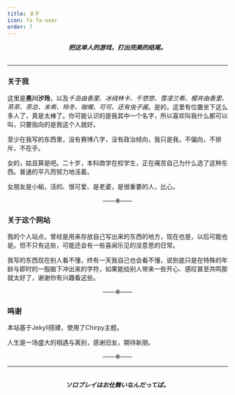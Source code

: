 ```yaml
---
title: 关于
icon: fa fa-user
order: 7
---
```

<center>
<b><i>
把这单人的游戏，打出完美的结尾。
</i></b>
</center>

<br>

-----

### 关于我

这里是**黑川汐玲**，以及*千岛由香里、冰绒林卡、千悠悠、雪凌兰希、樱井由香里、茶茶、茶总、末希、玲冬、咖喱、可可、还有虫子酱*。是的，这里有位置坐下这么多人了，真是太棒了。你可能认识的是我其中一个名字，所以喜欢叫我什么都可以叫，只要指向的是我这个人就好。

至少在我写的东西里，没有赛博八字，没有政治倾向，我只是我，不偏向，不排斥，不在乎。

女的，姑且算是吧。二十岁，本科商学在校学生，正在痛苦自己为什么选了这种东西。普通的平凡而努力地活着。

女朋友是小榆，活的、很可爱、是老婆，是很重要的人，比心。

<center><font color="#666666"><b>——❀——</b></font></center>

### 关于这个网站

我的个人站点，曾经是用来存放自己写出来的东西的地方，现在也是，以后可能也是。但不只有这些，可能还会有一些喜闻乐见的没意思的日常。

我写的东西现在别人看不懂，终有一天我自己也会看不懂，说到底只是在特殊的年龄与即时的一股脑下冲出来的字符，如果能给别人带来一些开心、感叹甚至共鸣那就太好了，谢谢你有兴趣看这些。

<center><font color="#666666"><b>——❀——</b></font></center>

### 鸣谢

本站基于Jekyll搭建，使用了Chirpy主题。

人生是一场盛大的相遇与离别，感谢旧友，期待新朋。

<center><font color="#666666"><b>——❀——</b></font></center>

----
<br>
<center>
<b><i>
ソロプレイはお仕舞いなんだってば。
</i></b>
</center>

